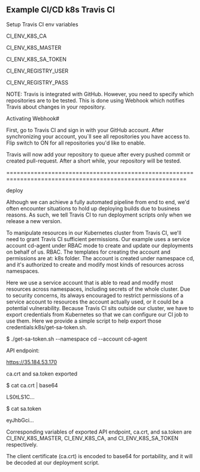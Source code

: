 ## Example CI/CD k8s Travis CI

Setup Travis CI env variables

CI_ENV_K8S_CA

CI_ENV_K8S_MASTER

CI_ENV_K8S_SA_TOKEN

CI_ENV_REGISTRY_USER

CI_ENV_REGISTRY_PASS


NOTE:
Travis is integrated with GitHub. However, you need to specify which repositories are to be tested. This is done using Webhook which notifies Travis about changes in your repository.

Activating Webhook#

First, go to Travis CI and sign in with your GitHub account. After synchronizing your account, you`ll see all repositories you have access to. Flip switch to ON for all repositories you'd like to enable.

Travis will now add your repository to queue after every pushed commit or created pull-request. After a short while, your repository will be tested.

==========================================================================================================

deploy

Although we can achieve a fully automated pipeline from end to end, we'd often encounter situations to hold up deploying builds due to business reasons. As such, we tell Travis CI to run deployment scripts only when we release a new version.

To manipulate resources in our Kubernetes cluster from Travis CI, we'll need to grant Travis CI sufficient permissions. Our example uses a service account cd-agent under RBAC mode to create and update our deployments on behalf of us. RBAC. The templates for creating the account and permissions are at: k8s folder. The account is created under namespace cd, and it's authorized to create and modify most kinds of resources across namespaces.

Here we use a service account that is able to read and modify most resources across namespaces, including secrets of the whole cluster. Due to security concerns, its always encouraged to restrict permissions of a service account to resources the account actually used, or it could be a potential vulnerability.
Because Travis CI sits outside our cluster, we have to export credentials from Kubernetes so that we can configure our CI job to use them. Here we provide a simple script to help export those credentials:k8s/get-sa-token.sh.

$ ./get-sa-token.sh --namespace cd --account cd-agent

API endpoint:

https://35.184.53.170

ca.crt and sa.token exported

$ cat ca.crt | base64

LS0tLS1C...

$ cat sa.token

eyJhbGci...

Corresponding variables of exported API endpoint, ca.crt, and sa.token are CI_ENV_K8S_MASTER, CI_ENV_K8S_CA, and CI_ENV_K8S_SA_TOKEN respectively. 

The client certificate (ca.crt) is encoded to base64 for portability, and it will be decoded at our deployment script.

